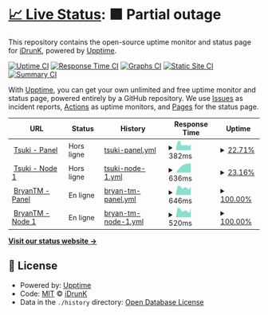 # [📈 Live Status](https://idrunk65.github.io/games): <!--live status--> **🟧 Partial outage**

This repository contains the open-source uptime monitor and status page for [iDrunK](https://idrunk65.github.io/games), powered by [Upptime](https://github.com/upptime/upptime).

[![Uptime CI](https://github.com/idrunk65/games/workflows/Uptime%20CI/badge.svg)](https://github.com/idrunk65/games/actions?query=workflow%3A%22Uptime+CI%22)
[![Response Time CI](https://github.com/idrunk65/games/workflows/Response%20Time%20CI/badge.svg)](https://github.com/idrunk65/games/actions?query=workflow%3A%22Response+Time+CI%22)
[![Graphs CI](https://github.com/idrunk65/games/workflows/Graphs%20CI/badge.svg)](https://github.com/idrunk65/games/actions?query=workflow%3A%22Graphs+CI%22)
[![Static Site CI](https://github.com/idrunk65/games/workflows/Static%20Site%20CI/badge.svg)](https://github.com/idrunk65/games/actions?query=workflow%3A%22Static+Site+CI%22)
[![Summary CI](https://github.com/idrunk65/games/workflows/Summary%20CI/badge.svg)](https://github.com/idrunk65/games/actions?query=workflow%3A%22Summary+CI%22)

With [Upptime](https://upptime.js.org), you can get your own unlimited and free uptime monitor and status page, powered entirely by a GitHub repository. We use [Issues](https://github.com/idrunk65/games/issues) as incident reports, [Actions](https://github.com/idrunk65/games/actions) as uptime monitors, and [Pages](https://idrunk65.github.io/games) for the status page.

<!--start: status pages-->
<!-- This summary is generated by Upptime (https://github.com/upptime/upptime) -->
<!-- Do not edit this manually, your changes will be overwritten -->
<!-- prettier-ignore -->
| URL | Status | History | Response Time | Uptime |
| --- | ------ | ------- | ------------- | ------ |
| <img alt="" src="https://icons.duckduckgo.com/ip3/panel.tsukihomura.fr.ico" height="13"> [Tsuki - Panel](https://panel.tsukihomura.fr) | Hors ligne | [tsuki-panel.yml](https://github.com/iDrunK65/games/commits/HEAD/history/tsuki-panel.yml) | <details><summary><img alt="Response time graph" src="./graphs/tsuki-panel/response-time-week.png" height="20"> 382ms</summary><br><a href="https://idrunk65.github.io/games/history/tsuki-panel"><img alt="Response time 458" src="https://img.shields.io/endpoint?url=https%3A%2F%2Fraw.githubusercontent.com%2FiDrunK65%2Fgames%2FHEAD%2Fapi%2Ftsuki-panel%2Fresponse-time.json"></a><br><a href="https://idrunk65.github.io/games/history/tsuki-panel"><img alt="24-hour response time 359" src="https://img.shields.io/endpoint?url=https%3A%2F%2Fraw.githubusercontent.com%2FiDrunK65%2Fgames%2FHEAD%2Fapi%2Ftsuki-panel%2Fresponse-time-day.json"></a><br><a href="https://idrunk65.github.io/games/history/tsuki-panel"><img alt="7-day response time 382" src="https://img.shields.io/endpoint?url=https%3A%2F%2Fraw.githubusercontent.com%2FiDrunK65%2Fgames%2FHEAD%2Fapi%2Ftsuki-panel%2Fresponse-time-week.json"></a><br><a href="https://idrunk65.github.io/games/history/tsuki-panel"><img alt="30-day response time 446" src="https://img.shields.io/endpoint?url=https%3A%2F%2Fraw.githubusercontent.com%2FiDrunK65%2Fgames%2FHEAD%2Fapi%2Ftsuki-panel%2Fresponse-time-month.json"></a><br><a href="https://idrunk65.github.io/games/history/tsuki-panel"><img alt="1-year response time 458" src="https://img.shields.io/endpoint?url=https%3A%2F%2Fraw.githubusercontent.com%2FiDrunK65%2Fgames%2FHEAD%2Fapi%2Ftsuki-panel%2Fresponse-time-year.json"></a></details> | <details><summary><a href="https://idrunk65.github.io/games/history/tsuki-panel">22.71%</a></summary><a href="https://idrunk65.github.io/games/history/tsuki-panel"><img alt="All-time uptime 93.33%" src="https://img.shields.io/endpoint?url=https%3A%2F%2Fraw.githubusercontent.com%2FiDrunK65%2Fgames%2FHEAD%2Fapi%2Ftsuki-panel%2Fuptime.json"></a><br><a href="https://idrunk65.github.io/games/history/tsuki-panel"><img alt="24-hour uptime 0.00%" src="https://img.shields.io/endpoint?url=https%3A%2F%2Fraw.githubusercontent.com%2FiDrunK65%2Fgames%2FHEAD%2Fapi%2Ftsuki-panel%2Fuptime-day.json"></a><br><a href="https://idrunk65.github.io/games/history/tsuki-panel"><img alt="7-day uptime 22.71%" src="https://img.shields.io/endpoint?url=https%3A%2F%2Fraw.githubusercontent.com%2FiDrunK65%2Fgames%2FHEAD%2Fapi%2Ftsuki-panel%2Fuptime-week.json"></a><br><a href="https://idrunk65.github.io/games/history/tsuki-panel"><img alt="30-day uptime 82.22%" src="https://img.shields.io/endpoint?url=https%3A%2F%2Fraw.githubusercontent.com%2FiDrunK65%2Fgames%2FHEAD%2Fapi%2Ftsuki-panel%2Fuptime-month.json"></a><br><a href="https://idrunk65.github.io/games/history/tsuki-panel"><img alt="1-year uptime 93.33%" src="https://img.shields.io/endpoint?url=https%3A%2F%2Fraw.githubusercontent.com%2FiDrunK65%2Fgames%2FHEAD%2Fapi%2Ftsuki-panel%2Fuptime-year.json"></a></details>
| <img alt="" src="https://icons.duckduckgo.com/ip3/play.tsukihomura.fr.ico" height="13"> [Tsuki - Node 1](https://play.tsukihomura.fr:8080) | Hors ligne | [tsuki-node-1.yml](https://github.com/iDrunK65/games/commits/HEAD/history/tsuki-node-1.yml) | <details><summary><img alt="Response time graph" src="./graphs/tsuki-node-1/response-time-week.png" height="20"> 636ms</summary><br><a href="https://idrunk65.github.io/games/history/tsuki-node-1"><img alt="Response time 411" src="https://img.shields.io/endpoint?url=https%3A%2F%2Fraw.githubusercontent.com%2FiDrunK65%2Fgames%2FHEAD%2Fapi%2Ftsuki-node-1%2Fresponse-time.json"></a><br><a href="https://idrunk65.github.io/games/history/tsuki-node-1"><img alt="24-hour response time 0" src="https://img.shields.io/endpoint?url=https%3A%2F%2Fraw.githubusercontent.com%2FiDrunK65%2Fgames%2FHEAD%2Fapi%2Ftsuki-node-1%2Fresponse-time-day.json"></a><br><a href="https://idrunk65.github.io/games/history/tsuki-node-1"><img alt="7-day response time 636" src="https://img.shields.io/endpoint?url=https%3A%2F%2Fraw.githubusercontent.com%2FiDrunK65%2Fgames%2FHEAD%2Fapi%2Ftsuki-node-1%2Fresponse-time-week.json"></a><br><a href="https://idrunk65.github.io/games/history/tsuki-node-1"><img alt="30-day response time 428" src="https://img.shields.io/endpoint?url=https%3A%2F%2Fraw.githubusercontent.com%2FiDrunK65%2Fgames%2FHEAD%2Fapi%2Ftsuki-node-1%2Fresponse-time-month.json"></a><br><a href="https://idrunk65.github.io/games/history/tsuki-node-1"><img alt="1-year response time 411" src="https://img.shields.io/endpoint?url=https%3A%2F%2Fraw.githubusercontent.com%2FiDrunK65%2Fgames%2FHEAD%2Fapi%2Ftsuki-node-1%2Fresponse-time-year.json"></a></details> | <details><summary><a href="https://idrunk65.github.io/games/history/tsuki-node-1">23.16%</a></summary><a href="https://idrunk65.github.io/games/history/tsuki-node-1"><img alt="All-time uptime 82.86%" src="https://img.shields.io/endpoint?url=https%3A%2F%2Fraw.githubusercontent.com%2FiDrunK65%2Fgames%2FHEAD%2Fapi%2Ftsuki-node-1%2Fuptime.json"></a><br><a href="https://idrunk65.github.io/games/history/tsuki-node-1"><img alt="24-hour uptime 0.00%" src="https://img.shields.io/endpoint?url=https%3A%2F%2Fraw.githubusercontent.com%2FiDrunK65%2Fgames%2FHEAD%2Fapi%2Ftsuki-node-1%2Fuptime-day.json"></a><br><a href="https://idrunk65.github.io/games/history/tsuki-node-1"><img alt="7-day uptime 23.16%" src="https://img.shields.io/endpoint?url=https%3A%2F%2Fraw.githubusercontent.com%2FiDrunK65%2Fgames%2FHEAD%2Fapi%2Ftsuki-node-1%2Fuptime-week.json"></a><br><a href="https://idrunk65.github.io/games/history/tsuki-node-1"><img alt="30-day uptime 82.32%" src="https://img.shields.io/endpoint?url=https%3A%2F%2Fraw.githubusercontent.com%2FiDrunK65%2Fgames%2FHEAD%2Fapi%2Ftsuki-node-1%2Fuptime-month.json"></a><br><a href="https://idrunk65.github.io/games/history/tsuki-node-1"><img alt="1-year uptime 82.86%" src="https://img.shields.io/endpoint?url=https%3A%2F%2Fraw.githubusercontent.com%2FiDrunK65%2Fgames%2FHEAD%2Fapi%2Ftsuki-node-1%2Fuptime-year.json"></a></details>
| <img alt="" src="https://icons.duckduckgo.com/ip3/bryan.idrunk.fr.ico" height="13"> [BryanTM - Panel](https://bryan.idrunk.fr) | En ligne | [bryan-tm-panel.yml](https://github.com/iDrunK65/games/commits/HEAD/history/bryan-tm-panel.yml) | <details><summary><img alt="Response time graph" src="./graphs/bryan-tm-panel/response-time-week.png" height="20"> 646ms</summary><br><a href="https://idrunk65.github.io/games/history/bryan-tm-panel"><img alt="Response time 606" src="https://img.shields.io/endpoint?url=https%3A%2F%2Fraw.githubusercontent.com%2FiDrunK65%2Fgames%2FHEAD%2Fapi%2Fbryan-tm-panel%2Fresponse-time.json"></a><br><a href="https://idrunk65.github.io/games/history/bryan-tm-panel"><img alt="24-hour response time 687" src="https://img.shields.io/endpoint?url=https%3A%2F%2Fraw.githubusercontent.com%2FiDrunK65%2Fgames%2FHEAD%2Fapi%2Fbryan-tm-panel%2Fresponse-time-day.json"></a><br><a href="https://idrunk65.github.io/games/history/bryan-tm-panel"><img alt="7-day response time 646" src="https://img.shields.io/endpoint?url=https%3A%2F%2Fraw.githubusercontent.com%2FiDrunK65%2Fgames%2FHEAD%2Fapi%2Fbryan-tm-panel%2Fresponse-time-week.json"></a><br><a href="https://idrunk65.github.io/games/history/bryan-tm-panel"><img alt="30-day response time 657" src="https://img.shields.io/endpoint?url=https%3A%2F%2Fraw.githubusercontent.com%2FiDrunK65%2Fgames%2FHEAD%2Fapi%2Fbryan-tm-panel%2Fresponse-time-month.json"></a><br><a href="https://idrunk65.github.io/games/history/bryan-tm-panel"><img alt="1-year response time 606" src="https://img.shields.io/endpoint?url=https%3A%2F%2Fraw.githubusercontent.com%2FiDrunK65%2Fgames%2FHEAD%2Fapi%2Fbryan-tm-panel%2Fresponse-time-year.json"></a></details> | <details><summary><a href="https://idrunk65.github.io/games/history/bryan-tm-panel">100.00%</a></summary><a href="https://idrunk65.github.io/games/history/bryan-tm-panel"><img alt="All-time uptime 79.12%" src="https://img.shields.io/endpoint?url=https%3A%2F%2Fraw.githubusercontent.com%2FiDrunK65%2Fgames%2FHEAD%2Fapi%2Fbryan-tm-panel%2Fuptime.json"></a><br><a href="https://idrunk65.github.io/games/history/bryan-tm-panel"><img alt="24-hour uptime 100.00%" src="https://img.shields.io/endpoint?url=https%3A%2F%2Fraw.githubusercontent.com%2FiDrunK65%2Fgames%2FHEAD%2Fapi%2Fbryan-tm-panel%2Fuptime-day.json"></a><br><a href="https://idrunk65.github.io/games/history/bryan-tm-panel"><img alt="7-day uptime 100.00%" src="https://img.shields.io/endpoint?url=https%3A%2F%2Fraw.githubusercontent.com%2FiDrunK65%2Fgames%2FHEAD%2Fapi%2Fbryan-tm-panel%2Fuptime-week.json"></a><br><a href="https://idrunk65.github.io/games/history/bryan-tm-panel"><img alt="30-day uptime 100.00%" src="https://img.shields.io/endpoint?url=https%3A%2F%2Fraw.githubusercontent.com%2FiDrunK65%2Fgames%2FHEAD%2Fapi%2Fbryan-tm-panel%2Fuptime-month.json"></a><br><a href="https://idrunk65.github.io/games/history/bryan-tm-panel"><img alt="1-year uptime 79.12%" src="https://img.shields.io/endpoint?url=https%3A%2F%2Fraw.githubusercontent.com%2FiDrunK65%2Fgames%2FHEAD%2Fapi%2Fbryan-tm-panel%2Fuptime-year.json"></a></details>
| <img alt="" src="https://icons.duckduckgo.com/ip3/game.bryan.idrunk.fr.ico" height="13"> [BryanTM - Node 1](https://game.bryan.idrunk.fr) | En ligne | [bryan-tm-node-1.yml](https://github.com/iDrunK65/games/commits/HEAD/history/bryan-tm-node-1.yml) | <details><summary><img alt="Response time graph" src="./graphs/bryan-tm-node-1/response-time-week.png" height="20"> 520ms</summary><br><a href="https://idrunk65.github.io/games/history/bryan-tm-node-1"><img alt="Response time 518" src="https://img.shields.io/endpoint?url=https%3A%2F%2Fraw.githubusercontent.com%2FiDrunK65%2Fgames%2FHEAD%2Fapi%2Fbryan-tm-node-1%2Fresponse-time.json"></a><br><a href="https://idrunk65.github.io/games/history/bryan-tm-node-1"><img alt="24-hour response time 468" src="https://img.shields.io/endpoint?url=https%3A%2F%2Fraw.githubusercontent.com%2FiDrunK65%2Fgames%2FHEAD%2Fapi%2Fbryan-tm-node-1%2Fresponse-time-day.json"></a><br><a href="https://idrunk65.github.io/games/history/bryan-tm-node-1"><img alt="7-day response time 520" src="https://img.shields.io/endpoint?url=https%3A%2F%2Fraw.githubusercontent.com%2FiDrunK65%2Fgames%2FHEAD%2Fapi%2Fbryan-tm-node-1%2Fresponse-time-week.json"></a><br><a href="https://idrunk65.github.io/games/history/bryan-tm-node-1"><img alt="30-day response time 534" src="https://img.shields.io/endpoint?url=https%3A%2F%2Fraw.githubusercontent.com%2FiDrunK65%2Fgames%2FHEAD%2Fapi%2Fbryan-tm-node-1%2Fresponse-time-month.json"></a><br><a href="https://idrunk65.github.io/games/history/bryan-tm-node-1"><img alt="1-year response time 518" src="https://img.shields.io/endpoint?url=https%3A%2F%2Fraw.githubusercontent.com%2FiDrunK65%2Fgames%2FHEAD%2Fapi%2Fbryan-tm-node-1%2Fresponse-time-year.json"></a></details> | <details><summary><a href="https://idrunk65.github.io/games/history/bryan-tm-node-1">100.00%</a></summary><a href="https://idrunk65.github.io/games/history/bryan-tm-node-1"><img alt="All-time uptime 99.98%" src="https://img.shields.io/endpoint?url=https%3A%2F%2Fraw.githubusercontent.com%2FiDrunK65%2Fgames%2FHEAD%2Fapi%2Fbryan-tm-node-1%2Fuptime.json"></a><br><a href="https://idrunk65.github.io/games/history/bryan-tm-node-1"><img alt="24-hour uptime 100.00%" src="https://img.shields.io/endpoint?url=https%3A%2F%2Fraw.githubusercontent.com%2FiDrunK65%2Fgames%2FHEAD%2Fapi%2Fbryan-tm-node-1%2Fuptime-day.json"></a><br><a href="https://idrunk65.github.io/games/history/bryan-tm-node-1"><img alt="7-day uptime 100.00%" src="https://img.shields.io/endpoint?url=https%3A%2F%2Fraw.githubusercontent.com%2FiDrunK65%2Fgames%2FHEAD%2Fapi%2Fbryan-tm-node-1%2Fuptime-week.json"></a><br><a href="https://idrunk65.github.io/games/history/bryan-tm-node-1"><img alt="30-day uptime 100.00%" src="https://img.shields.io/endpoint?url=https%3A%2F%2Fraw.githubusercontent.com%2FiDrunK65%2Fgames%2FHEAD%2Fapi%2Fbryan-tm-node-1%2Fuptime-month.json"></a><br><a href="https://idrunk65.github.io/games/history/bryan-tm-node-1"><img alt="1-year uptime 99.98%" src="https://img.shields.io/endpoint?url=https%3A%2F%2Fraw.githubusercontent.com%2FiDrunK65%2Fgames%2FHEAD%2Fapi%2Fbryan-tm-node-1%2Fuptime-year.json"></a></details>

<!--end: status pages-->

[**Visit our status website →**](https://idrunk65.github.io/games)

## 📄 License

- Powered by: [Upptime](https://github.com/upptime/upptime)
- Code: [MIT](./LICENSE) © [iDrunK](https://idrunk65.github.io/games)
- Data in the `./history` directory: [Open Database License](https://opendatacommons.org/licenses/odbl/1-0/)
